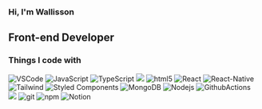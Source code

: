 ### Hi, I'm Wallisson

## Front-end Developer

<h3>Things I code with</h3>
<p>
  <img alt="VSCode"src="https://img.shields.io/badge/-Visual%20Studio%20Code-23A9F2?style=flat-square&logo=Visual%20Studio%20Code&logoColor=white"/>
  <img alt="JavaScript" src="https://img.shields.io/badge/JavaScript-323330?style=flat-square&logo=javascript&logoColor=F7DF1E"/>
  <img alt="TypeScript" src="https://img.shields.io/badge/-TypeScript-007ACC?style=flat-square&logo=typescript&logoColor=white" />
  <img src="https://img.shields.io/badge/Python-14354C?style=flat-saure&logo=python&logoColor=white"/>
  <img alt="html5" src="https://img.shields.io/badge/-HTML5-E34F26?style=flat-square&logo=html5&logoColor=white" />
  <img alt="React" src="https://img.shields.io/badge/React-20232A?style=flat-square&logo=react&logoColor=61DAFB" />
  <img alt="React-Native" src="https://img.shields.io/badge/React_Native-20232A?style=flat-square&logo=react&logoColor=61DAFB" />
  <img alt="Tailwind" src="https://img.shields.io/badge/Tailwind_CSS-38B2AC?style=flat-square&logo=tailwind-css&logoColor=white" />
  <img alt="Styled Components" src="https://img.shields.io/badge/-Styled_Components-db7092?style=flat-square&logo=styled-components&logoColor=white" />
  <img alt="MongoDB" src="https://img.shields.io/badge/-MongoDB-13aa52?style=flat-square&logo=mongodb&logoColor=white" />
  <img alt="Nodejs" src="https://img.shields.io/badge/-Nodejs-43853d?style=flat-square&logo=Node.js&logoColor=white" />
  <img alt="GithubActions" src="https://img.shields.io/badge/-Github_Actions-2088FF?style=flat-square&logo=github-actions&logoColor=white" />
  <img src="https://img.shields.io/badge/-Trello-0079BF?style=flat-square&logo=Trello&logoColor=white"/>
  <img alt="git" src="https://img.shields.io/badge/-Git-F05032?style=flat-square&logo=git&logoColor=white" />
  <img alt="npm" src="https://img.shields.io/badge/-NPM-CB3837?style=flat-square&logo=npm&logoColor=white" />
  <img alt="Notion" src="https://img.shields.io/badge/-Notion-000000?style=flat-square&logo=Notion&logoColor=white"/>
</p>
